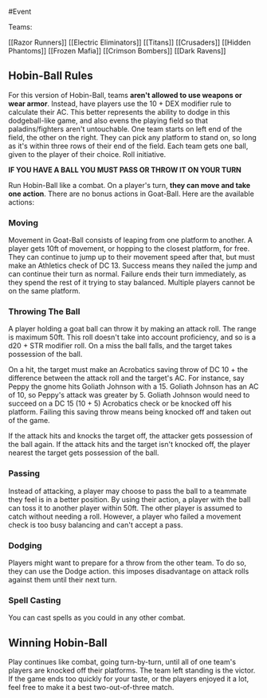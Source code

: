 #Event



Teams:

[[Razor Runners]]
[[Electric Eliminators]]
[[Titans]]
[[Crusaders]]
[[Hidden Phantoms]]
[[Frozen Mafia]]
[[Crimson Bombers]]
[[Dark Ravens]]




## Hobin-Ball Rules

For this version of Hobin-Ball, teams **aren't allowed to use weapons or wear armor**. Instead, have players use the 10 + DEX modifier rule to calculate their AC. This better represents the ability to dodge in this dodgeball-like game, and also evens the playing field so that paladins/fighters aren't untouchable. One team starts on left end of the field, the other on the right. They can pick any platform to stand on, so long as it's within three rows of their end of the field. Each team gets one ball, given to the player of their choice. Roll initiative.

**IF YOU HAVE A BALL YOU MUST PASS OR THROW IT ON YOUR TURN**

Run Hobin-Ball like a combat. On a player's turn, **they can move and take one action**. There are no bonus actions in Goat-Ball. Here are the available actions:


### Moving

Movement in Goat-Ball consists of leaping from one platform to another. A player gets 10ft of movement, or hopping to the closest platform, for free. They can continue to jump up to their movement speed after that, but must make an Athletics check of DC 13. Success means they nailed the jump and can continue their turn as normal. Failure ends their turn immediately, as they spend the rest of it trying to stay balanced. Multiple players cannot be on the same platform.

### Throwing The Ball

A player holding a goat ball can throw it by making an attack roll. The range is maximum 50ft. This roll doesn't take into account proficiency, and so is a d20 + STR modifier roll. On a miss the ball falls, and the target takes possession of the ball.

On a hit, the target must make an Acrobatics saving throw of DC 10 + the difference between the attack roll and the target's AC. For instance, say Peppy the gnome hits Goliath Johnson with a 15. Goliath Johnson has an AC of 10, so Peppy's attack was greater by 5. Goliath Johnson would need to succeed on a DC 15 (10 + 5) Acrobatics check or be knocked off his platform. Failing this saving throw means being knocked off and taken out of the game.

If the attack hits and knocks the target off, the attacker gets possession of the ball again. If the attack hits and the target isn't knocked off, the player nearest the target gets possession of the ball.


### Passing

Instead of attacking, a player may choose to pass the ball to a teammate they feel is in a better position. By using their action, a player with the ball can toss it to another player within 50ft. The other player is assumed to catch without needing a roll. However, a player who failed a movement check is too busy balancing and can't accept a pass.


### Dodging

Players might want to prepare for a throw from the other team. To do so, they can use the Dodge action. this imposes disadvantage on attack rolls against them until their next turn.

### Spell Casting

You can cast spells as you could in any other combat.


## Winning Hobin-Ball

Play continues like combat, going turn-by-turn, until all of one team's players are knocked off their platforms. The team left standing is the victor. If the game ends too quickly for your taste, or the players enjoyed it a lot, feel free to make it a best two-out-of-three match.